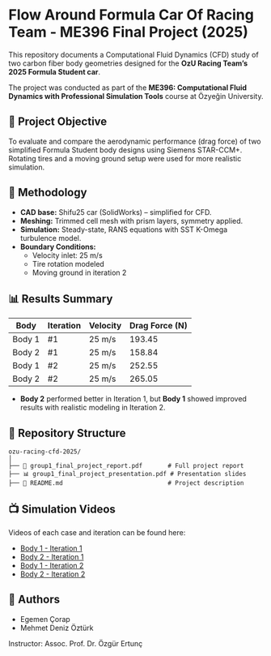 # Flow Around Formula Car Of Racing Team - ME396 Final Project (2025)

This repository documents a Computational Fluid Dynamics (CFD) study of two carbon fiber body geometries designed for the **OzU Racing Team’s 2025 Formula Student car**.

The project was conducted as part of the **ME396: Computational Fluid Dynamics with Professional Simulation Tools** course at Özyeğin University.

## 📌 Project Objective

To evaluate and compare the aerodynamic performance (drag force) of two simplified Formula Student body designs using Siemens STAR-CCM+. Rotating tires and a moving ground setup were used for more realistic simulation.

## 🧪 Methodology

- **CAD base:** Shifu25 car (SolidWorks) – simplified for CFD.
- **Meshing:** Trimmed cell mesh with prism layers, symmetry applied.
- **Simulation:** Steady-state, RANS equations with SST K-Omega turbulence model.
- **Boundary Conditions:**
  - Velocity inlet: 25 m/s
  - Tire rotation modeled
  - Moving ground in iteration 2

## 📊 Results Summary

| Body   | Iteration | Velocity | Drag Force (N) |
|--------|-----------|----------|----------------|
| Body 1 | #1        | 25 m/s   | 193.45         |
| Body 2 | #1        | 25 m/s   | 158.84         |
| Body 1 | #2        | 25 m/s   | 252.55         |
| Body 2 | #2        | 25 m/s   | 265.05         |

- **Body 2** performed better in Iteration 1, but **Body 1** showed improved results with realistic modeling in Iteration 2.

## 📁 Repository Structure

```
ozu-racing-cfd-2025/
│
├── 📄 group1_final_project_report.pdf       # Full project report
├── 📊 group1_final_project_presentation.pdf # Presentation slides
├── 📘 README.md                             # Project description
```

## 📺 Simulation Videos

Videos of each case and iteration can be found here:

- [Body 1 - Iteration 1](https://www.youtube.com/watch?v=CEQuybft38I)
- [Body 2 - Iteration 1](https://www.youtube.com/watch?v=VSnXPCMktWw)
- [Body 1 - Iteration 2](https://www.youtube.com/watch?v=O19Dar8AAA8)
- [Body 2 - Iteration 2](https://www.youtube.com/watch?v=Vtjjxzg7SsE)

## 👥 Authors

- Egemen Çorap  
- Mehmet Deniz Öztürk
  
Instructor: Assoc. Prof. Dr. Özgür Ertunç
